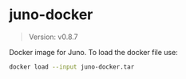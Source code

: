 # juno-docker

> Version: v0.8.7

Docker image for Juno. To load the docker file use:

```bash
docker load --input juno-docker.tar
```

